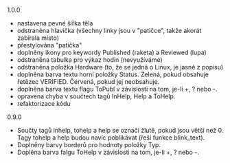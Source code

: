 1.0.0
- nastavena pevné šířka těla
- odstraněna hlavička (všechny linky jsou v \"patičce\", takže akorát zabírala místo)
- přestylována \"patička\"
- doplněny ikony pro keywordy Published (raketa) a Reviewed (lupa)
- odstraněna tabulka pro výkaz hodin (nevyužíváme)
- odstraněna položka Hardware (to, že se jedná o Linux, je jasné z popisu)
- doplněna barva textu horní položky Status. Zelená, pokud obsahuje řetězec VERIFIED. Červená, pokud jej neobsahuje.
- doplněna barva textu flagu ToPubl v závislosti na tom, je-li +, ? nebo -.
- opravena chyba v součtech tagů InHelp, Help a ToHelp.
- refaktorizace kódu

0.9.0
- Součty tagů inhelp, tohelp a help se označí žlutě, pokud jsou větší než 0. Tagy tohelp a help budou navíc poblikávat (řeší funkce blink_text).
- Doplněny barvy borderů pro hodnoty položky Typ.
- Doplěna barva falgu ToHelp v závislosti na tom, je-li +, ? nebo -.
